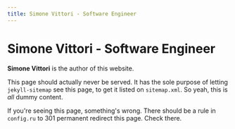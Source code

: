 ```yaml
---
title: Simone Vittori - Software Engineer
---
```


# Simone Vittori - Software Engineer

**Simone Vittori** is the author of this website.

This page should actually never be served. It has the sole purpose of letting `jekyll-sitemap` see this page, to get it listed on `sitemap.xml`. So yeah, this is _all_ dummy content.

If you're seeing this page, something's wrong. There should be a rule in `config.ru` to 301 permanent redirect this page. Check there.
